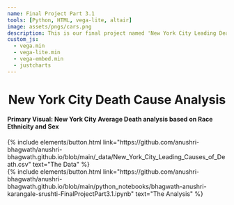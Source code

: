 ```yaml
---
name: Final Project Part 3.1
tools: [Python, HTML, vega-lite, altair]
image: assets/pngs/cars.png
description: This is our final project named 'New York City Leading Death Causes Analysis'. This project contains 3 visualizations analysing 3 different datasets.
custom_js:
  - vega.min
  - vega-lite.min
  - vega-embed.min
  - justcharts
---
```


<h1><center>  New York City Death Cause Analysis </center></h1>

#### Primary Visual: New York City Average Death analysis based on Race Ethnicity and Sex




<vegachart schema-url="{{ site.baseurl }}/assets/json/race_ethnicity_deathsNYC.json" style="width: 100%"></vegachart>


<!-- these are written in a combo of html and liquid --> 

<div class="left">
{% include elements/button.html link="https://github.com/anushri-bhagwath/anushri-bhagwath.github.io/blob/main/_data/New_York_City_Leading_Causes_of_Death.csv" text="The Data" %}
</div>

<div class="right">
{% include elements/button.html link="https://github.com/anushri-bhagwath/anushri-bhagwath.github.io/blob/main/python_notebooks/bhagwath-anushri-karangale-srushti-FinalProjectPart3.1.ipynb" text="The Analysis" %}
</div>

